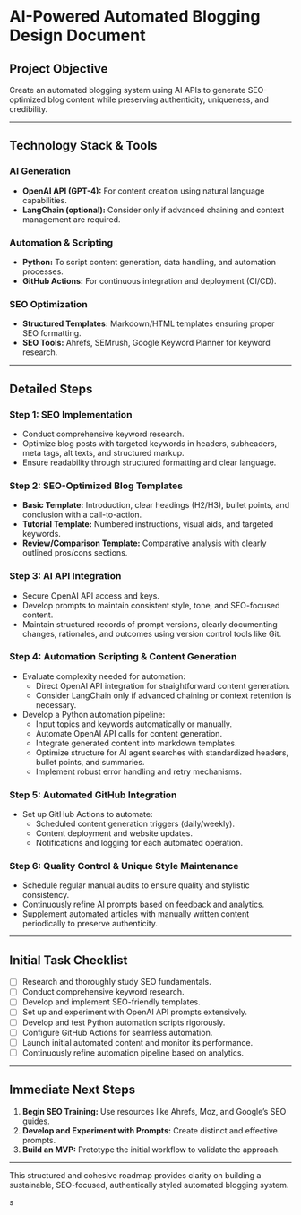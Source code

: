 # AI-Powered Automated Blogging Design Document

## Project Objective

Create an automated blogging system using AI APIs to generate SEO-optimized blog content while preserving authenticity, uniqueness, and credibility.

---

## Technology Stack & Tools

### AI Generation

- **OpenAI API (GPT-4):** For content creation using natural language capabilities.
- **LangChain (optional):** Consider only if advanced chaining and context management are required.

### Automation & Scripting

- **Python:** To script content generation, data handling, and automation processes.
- **GitHub Actions:** For continuous integration and deployment (CI/CD).

### SEO Optimization

- **Structured Templates:** Markdown/HTML templates ensuring proper SEO formatting.
- **SEO Tools:** Ahrefs, SEMrush, Google Keyword Planner for keyword research.

---

## Detailed Steps

### Step 1: SEO Implementation

- Conduct comprehensive keyword research.
- Optimize blog posts with targeted keywords in headers, subheaders, meta tags, alt texts, and structured markup.
- Ensure readability through structured formatting and clear language.

### Step 2: SEO-Optimized Blog Templates

- **Basic Template:** Introduction, clear headings (H2/H3), bullet points, and conclusion with a call-to-action.
- **Tutorial Template:** Numbered instructions, visual aids, and targeted keywords.
- **Review/Comparison Template:** Comparative analysis with clearly outlined pros/cons sections.

### Step 3: AI API Integration

- Secure OpenAI API access and keys.
- Develop prompts to maintain consistent style, tone, and SEO-focused content.
- Maintain structured records of prompt versions, clearly documenting changes, rationales, and outcomes using version control tools like Git.

### Step 4: Automation Scripting & Content Generation

- Evaluate complexity needed for automation:
  - Direct OpenAI API integration for straightforward content generation.
  - Consider LangChain only if advanced chaining or context retention is necessary.
- Develop a Python automation pipeline:
  - Input topics and keywords automatically or manually.
  - Automate OpenAI API calls for content generation.
  - Integrate generated content into markdown templates.
  - Optimize structure for AI agent searches with standardized headers, bullet points, and summaries.
  - Implement robust error handling and retry mechanisms.

### Step 5: Automated GitHub Integration

- Set up GitHub Actions to automate:
  - Scheduled content generation triggers (daily/weekly).
  - Content deployment and website updates.
  - Notifications and logging for each automated operation.

### Step 6: Quality Control & Unique Style Maintenance

- Schedule regular manual audits to ensure quality and stylistic consistency.
- Continuously refine AI prompts based on feedback and analytics.
- Supplement automated articles with manually written content periodically to preserve authenticity.

---

## Initial Task Checklist

- [ ] Research and thoroughly study SEO fundamentals.
- [ ] Conduct comprehensive keyword research.
- [ ] Develop and implement SEO-friendly templates.
- [ ] Set up and experiment with OpenAI API prompts extensively.
- [ ] Develop and test Python automation scripts rigorously.
- [ ] Configure GitHub Actions for seamless automation.
- [ ] Launch initial automated content and monitor its performance.
- [ ] Continuously refine automation pipeline based on analytics.

---

## Immediate Next Steps

1. **Begin SEO Training:** Use resources like Ahrefs, Moz, and Google’s SEO guides.
2. **Develop and Experiment with Prompts:** Create distinct and effective prompts.
3. **Build an MVP:** Prototype the initial workflow to validate the approach.

---

This structured and cohesive roadmap provides clarity on building a sustainable, SEO-focused, authentically styled automated blogging system.

s
